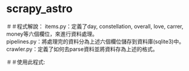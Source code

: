 # scrapy_astro
＃＃程式解說：
items.py：定義了day, constellation, overall, love, carrer, money等六個欄位，來進行資料處理。  
pipelines.py：將處理完的資料分為上述六個欄位儲存到資料庫(sqlite3)中。  
crawler.py：定義了如何去parse資料並將資料存為上述的格式。  

＃＃使用此程式:


